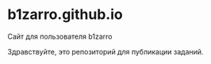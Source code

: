 # b1zarro.github.io
Сайт для пользователя b1zarro

Здравствуйте, это репозиторий для публикации заданий.
